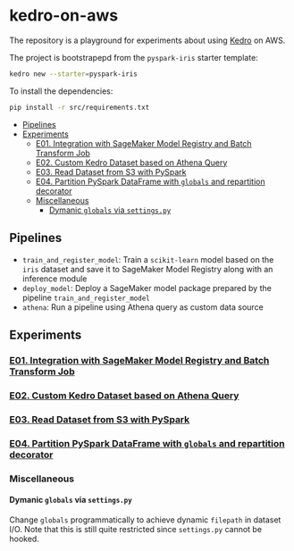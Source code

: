 # kedro-on-aws

The repository is a playground for experiments about using [Kedro](https://github.com/kedro-org/kedro) on AWS.

The project is bootstrapepd from the `pyspark-iris` starter template:

```bash
kedro new --starter=pyspark-iris
```

To install the dependencies:

```bash
pip install -r src/requirements.txt
```

- [Pipelines](#pipelines)
- [Experiments](#experiments)
  - [E01. Integration with SageMaker Model Registry and Batch Transform Job](#e01-integration-with-sagemaker-model-registry-and-batch-transform-job)
  - [E02. Custom Kedro Dataset based on Athena Query](#e02-custom-kedro-dataset-based-on-athena-query)
  - [E03. Read Dataset from S3 with PySpark](#e03-read-dataset-from-s3-with-pyspark)
  - [E04. Partition PySpark DataFrame with `globals` and repartition decorator](#e04-partition-pyspark-dataframe-with-globals-and-repartition-decorator)
  - [Miscellaneous](#miscellaneous)
    - [Dymanic `globals` via `settings.py`](#dymanic-globals-via-settingspy)

## Pipelines

- `train_and_register_model`: Train a `scikit-learn` model based on the `iris` dataset and save it to SageMaker Model Registry along with an inference module
- `deploy_model`: Deploy a SageMaker model package prepared by the pipeline `train_and_register_model`
- `athena`: Run a pipeline using Athena query as custom data source

## Experiments

### [E01. Integration with SageMaker Model Registry and Batch Transform Job](./docs/integration_with_sagemaker.md)

### [E02. Custom Kedro Dataset based on Athena Query](./docs/custom_dataset_athena_query.md)

### [E03. Read Dataset from S3 with PySpark](./docs/pyspark_read_from_s3.md)

### [E04. Partition PySpark DataFrame with `globals` and repartition decorator](./docs/partition_pyspark_dataframe.md)

### Miscellaneous

#### Dymanic `globals` via `settings.py`

Change `globals` programmatically to achieve dynamic `filepath` in dataset I/O.
Note that this is still quite restricted since `settings.py` cannot be hooked.
